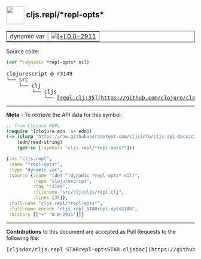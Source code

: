 ## <img width="48px" valign="middle" src="http://i.imgur.com/Hi20huC.png"> cljs.repl/\*repl-opts\*

 <table border="1">
<tr>

<td>dynamic var</td>
<td><a href="https://github.com/cljsinfo/cljs-api-docs/tree/0.0-2911"><img valign="middle" alt="[+] 0.0-2911" src="https://img.shields.io/badge/+-0.0--2911-lightgrey.svg"></a> </td>
</tr>
</table>






Source code:

```clj
(def ^:dynamic *repl-opts* nil)
```

 <pre>
clojurescript @ r3149
└── src
    └── clj
        └── cljs
            └── <ins>[repl.clj:35](https://github.com/clojure/clojurescript/blob/r3149/src/clj/cljs/repl.clj#L35)</ins>
</pre>


---

__Meta__ - To retrieve the API data for this symbol:

```clj
;; from Clojure REPL
(require '[clojure.edn :as edn])
(-> (slurp "https://raw.githubusercontent.com/cljsinfo/cljs-api-docs/catalog/cljs-api.edn")
    (edn/read-string)
    (get-in [:symbols "cljs.repl/*repl-opts*"]))
```

```clj
{:ns "cljs.repl",
 :name "*repl-opts*",
 :type "dynamic var",
 :source {:code "(def ^:dynamic *repl-opts* nil)",
          :repo "clojurescript",
          :tag "r3149",
          :filename "src/clj/cljs/repl.clj",
          :lines [35]},
 :full-name "cljs.repl/*repl-opts*",
 :full-name-encode "cljs.repl_STARrepl-optsSTAR",
 :history [["+" "0.0-2911"]]}

```

---

__Contributions__ to this document are accepted as Pull Requests to the following file:

 <pre>
[cljsdoc/cljs.repl_STARrepl-optsSTAR.cljsdoc](https://github.com/cljsinfo/cljs-api-docs/blob/master/cljsdoc/cljs.repl_STARrepl-optsSTAR.cljsdoc)
</pre>

